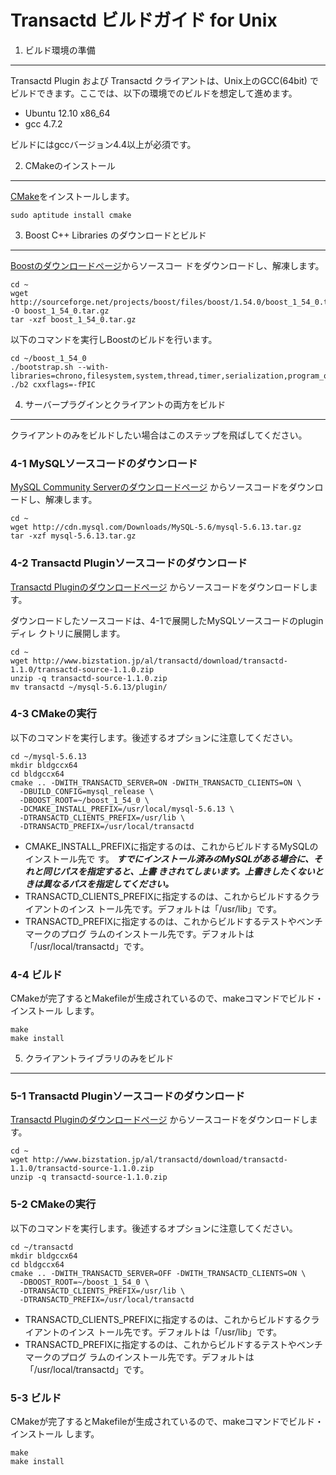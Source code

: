 Transactd ビルドガイド for Unix
============================================================

1. ビルド環境の準備
------------------------------------------------------------
Transactd Plugin および Transactd クライアントは、Unix上のGCC(64bit)
でビルドできます。ここでは、以下の環境でのビルドを想定して進めます。

* Ubuntu 12.10 x86_64
* gcc 4.7.2

ビルドにはgccバージョン4.4以上が必須です。

2. CMakeのインストール
------------------------------------------------------------
[CMake](http://www.cmake.org)をインストールします。
```
sudo aptitude install cmake
```



3. Boost C++ Libraries のダウンロードとビルド
------------------------------------------------------------
[Boostのダウンロードページ](http://www.boost.org/users/download )からソースコー
ドをダウンロードし、解凍します。
```
cd ~
wget http://sourceforge.net/projects/boost/files/boost/1.54.0/boost_1_54_0.tar.gz/download -O boost_1_54_0.tar.gz
tar -xzf boost_1_54_0.tar.gz
```

以下のコマンドを実行しBoostのビルドを行います。
```
cd ~/boost_1_54_0
./bootstrap.sh --with-libraries=chrono,filesystem,system,thread,timer,serialization,program_options
./b2 cxxflags=-fPIC
```


4. サーバープラグインとクライアントの両方をビルド
------------------------------------------------------------
クライアントのみをビルドしたい場合はこのステップを飛ばしてください。

### 4-1 MySQLソースコードのダウンロード
[MySQL Community Serverのダウンロードページ](http://dev.mysql.com/downloads/mysql)
からソースコードをダウンロードし、解凍します。
```
cd ~
wget http://cdn.mysql.com/Downloads/MySQL-5.6/mysql-5.6.13.tar.gz
tar -xzf mysql-5.6.13.tar.gz
```


### 4-2 Transactd Pluginソースコードのダウンロード
[Transactd Pluginのダウンロードページ](http://www.bizstation.jp/al/transactd/download/index.asp)
からソースコードをダウンロードします。

ダウンロードしたソースコードは、4-1で展開したMySQLソースコードのpluginディレ
クトリに展開します。
```
cd ~
wget http://www.bizstation.jp/al/transactd/download/transactd-1.1.0/transactd-source-1.1.0.zip
unzip -q transactd-source-1.1.0.zip
mv transactd ~/mysql-5.6.13/plugin/
```


### 4-3 CMakeの実行
以下のコマンドを実行します。後述するオプションに注意してください。
```
cd ~/mysql-5.6.13
mkdir bldgccx64
cd bldgccx64
cmake .. -DWITH_TRANSACTD_SERVER=ON -DWITH_TRANSACTD_CLIENTS=ON \
  -DBUILD_CONFIG=mysql_release \
  -DBOOST_ROOT=~/boost_1_54_0 \
  -DCMAKE_INSTALL_PREFIX=/usr/local/mysql-5.6.13 \
  -DTRANSACTD_CLIENTS_PREFIX=/usr/lib \
  -DTRANSACTD_PREFIX=/usr/local/transactd
```
* CMAKE_INSTALL_PREFIXに指定するのは、これからビルドするMySQLのインストール先で
  す。
  ***すでにインストール済みのMySQLがある場合に、それと同じパスを指定すると、上書
  きされてしまいます。上書きしたくないときは異なるパスを指定してください。***
* TRANSACTD_CLIENTS_PREFIXに指定するのは、これからビルドするクライアントのインス
  トール先です。デフォルトは「/usr/lib」です。
* TRANSACTD_PREFIXに指定するのは、これからビルドするテストやベンチマークのプログ
  ラムのインストール先です。デフォルトは「/usr/local/transactd」です。


### 4-4 ビルド
CMakeが完了するとMakefileが生成されているので、makeコマンドでビルド・インストール
します。
```
make
make install
```



5. クライアントライブラリのみをビルド
------------------------------------------------------------
### 5-1 Transactd Pluginソースコードのダウンロード
[Transactd Pluginのダウンロードページ](http://www.bizstation.jp/al/transactd/download/index.asp)
からソースコードをダウンロードします。
```
cd ~
wget http://www.bizstation.jp/al/transactd/download/transactd-1.1.0/transactd-source-1.1.0.zip
unzip -q transactd-source-1.1.0.zip
```

### 5-2 CMakeの実行
以下のコマンドを実行します。後述するオプションに注意してください。
```
cd ~/transactd
mkdir bldgccx64
cd bldgccx64
cmake .. -DWITH_TRANSACTD_SERVER=OFF -DWITH_TRANSACTD_CLIENTS=ON \
  -DBOOST_ROOT=~/boost_1_54_0 \
  -DTRANSACTD_CLIENTS_PREFIX=/usr/lib \
  -DTRANSACTD_PREFIX=/usr/local/transactd
```
* TRANSACTD_CLIENTS_PREFIXに指定するのは、これからビルドするクライアントのインス
  トール先です。デフォルトは「/usr/lib」です。
* TRANSACTD_PREFIXに指定するのは、これからビルドするテストやベンチマークのプログ
  ラムのインストール先です。デフォルトは「/usr/local/transactd」です。


### 5-3 ビルド
CMakeが完了するとMakefileが生成されているので、makeコマンドでビルド・インストール
します。
```
make
make install
```
